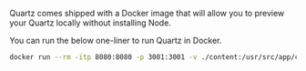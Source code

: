 Quartz comes shipped with a Docker image that will allow you to preview your Quartz locally without installing Node.

You can run the below one-liner to run Quartz in Docker.

```sh
docker run --rm -itp 8080:8080 -p 3001:3001 -v ./content:/usr/src/app/content $(docker build -q .)
```
